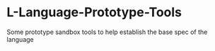 # L-Language-Prototype-Tools
Some prototype sandbox tools to help establish the base spec of the language

